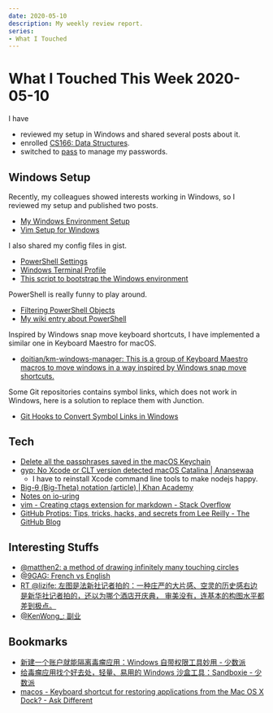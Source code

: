 ```yaml
---
date: 2020-05-10
description: My weekly review report.
series:
- What I Touched
---
```


# What I Touched This Week 2020-05-10

I have

* reviewed my setup in Windows and shared several posts about it.
* enrolled [CS166: Data Structures](http://web.stanford.edu/class/cs166/).
* switched to [pass](ia-writer://open?path=/Locations/iCloud/§%20Blog/Posts/Posts%20-%202020/2005%20-%20Pass%20A%20Password%20Manager%20Utilizing%20GPG%20and%20Git/♯%20Pass%20A%20Password%20Manager%20Utilizing%20GPG%20and%20Git.md) to manage my passwords.

## Windows Setup

Recently, my colleagues showed interests working in Windows, so I reviewed my setup and published two posts.

* [My Windows Environment Setup](ia-writer://open?path=/Locations/iCloud/§%20Blog/Posts/Posts%20-%202020/2005%20-%20My%20Windows%20Environment%20Setup/♯%20My%20Windows%20Environment%20Setup.md)
* [Vim Setup for Windows](ia-writer://open?path=/Locations/iCloud/§%20Blog/Posts/Posts%20-%202020/2005%20-%20Vim%20Setup%20for%20Windows/♯%20Vim%20Setup%20for%20Windows.md)

I also shared my config files in gist.

* [PowerShell Settings](https://gist.github.com/db79d2dbfaa24093534c7411b0a926bd)
* [Windows Terminal Profile](https://gist.github.com/4677ce2da2eca2eccbb1637ef804bed1)
* [This script to bootstrap the Windows environment](https://gist.github.com/4c177878c3d683d87b2b0b9ce3a0fd6b)

PowerShell is really funny to play around.

* [Filtering PowerShell Objects](https://www.itprotoday.com/powershell/powershell-basics-filtering-objects)
* [My wiki entry about PowerShell](ia-writer://open?path=/Locations/iCloud/§%20Tickler/Tickler-_/PowerShell/♯%20PowerShell.md)

Inspired by Windows snap move keyboard shortcuts, I have implemented a similar one in Keyboard Maestro for macOS.

* [doitian/km-windows-manager: This is a group of Keyboard Maestro macros to move windows in a way inspired by Windows snap move shortcuts.](https://github.com/doitian/km-windows-manager)

Some Git repositories contains symbol links, which does not work in Windows, here is a solution to replace them with Junction.

* [Git Hooks to Convert Symbol Links in Windows](https://gist.github.com/1903b5960f03e4d615aa2171e0fb7bf6)

## Tech

* [Delete all the passphrases saved in the macOS Keychain](https://gist.github.com/4c6ff04c388a5f3aea1fb584d4b9d82a)
* [gyp: No Xcode or CLT version detected macOS Catalina | Anansewaa](https://medium.com/flawless-app-stories/gyp-no-xcode-or-clt-version-detected-macos-catalina-anansewaa-38b536389e8d)
	* I have to reinstall Xcode command line tools to make nodejs happy.
* [Big-θ (Big-Theta) notation (article) | Khan Academy](https://www.khanacademy.org/computing/computer-science/algorithms/asymptotic-notation/a/big-o-notation)
* [Notes on io-uring](https://boats.gitlab.io/blog/post/io-uring/)
* [vim - Creating ctags extension for markdown - Stack Overflow](https://stackoverflow.com/questions/25742396/creating-ctags-extension-for-markdown)
* [GitHub Protips: Tips, tricks, hacks, and secrets from Lee Reilly - The GitHub Blog](https://github.blog/2020-04-09-github-protips-tips-tricks-hacks-and-secrets-from-lee-reilly/)

## Interesting Stuffs

* [@matthen2: a method of drawing infinitely many touching circles](https://twitter.com/matthen2/status/1256824725814120448)
* [@9GAG: French vs English](https://twitter.com/9GAG/status/1256659974832488448)
* [RT @lizife: 左图是法新社记者拍的：一种庄严的大片感、空灵的历史感右边是新华社记者拍的，还以为哪个酒店开庆典， 审美没有，连基本的构图水平都差到极点。](https://twitter.com/doitian/status/1258748549858127872)
* [@KenWong_: 副业](https://twitter.com/KenWong_/status/1257519490868244480)

## Bookmarks

* [新建一个账户就能隔离毒瘤应用：Windows 自带权限工具妙用 - 少数派](https://sspai.com/post/58668)
* [给毒瘤应用找个好去处，轻量、易用的 Windows 沙盒工具：Sandboxie - 少数派](https://sspai.com/post/59465)
* [macos - Keyboard shortcut for restoring applications from the Mac OS X Dock? - Ask Different](http://apple.stackexchange.com/questions/55432/keyboard-shortcut-for-restoring-applications-from-the-mac-os-x-dock)
